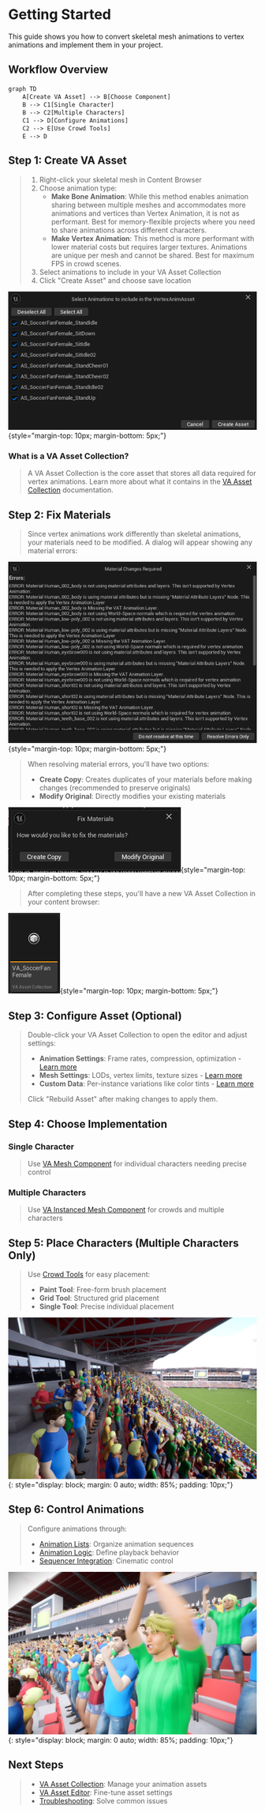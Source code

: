 # Getting Started

This guide shows you how to convert skeletal mesh animations to vertex animations and implement them in your project.

## Workflow Overview

```mermaid
graph TD
    A[Create VA Asset] --> B[Choose Component]
    B --> C1[Single Character]
    B --> C2[Multiple Characters]
    C1 --> D[Configure Animations]
    C2 --> E[Use Crowd Tools]
    E --> D
```

## Step 1: Create VA Asset

> 1. Right-click your skeletal mesh in Content Browser
> 2. Choose animation type:
>     - **Make Bone Animation**: While this method enables animation sharing between multiple meshes and accommodates more animations and vertices than Vertex Animation, it is not as performant. Best for memory-flexible projects where you need to share animations across different characters.
>     - **Make Vertex Animation**: This method is more performant with lower material costs but requires larger textures. Animations are unique per mesh and cannot be shared. Best for maximum FPS in crowd scenes.
> 3. Select animations to include in your VA Asset Collection
> 4. Click "Create Asset" and choose save location

![Animation Selection](assets/quick_1.png){style="margin-top: 10px; margin-bottom: 5px;"}

### What is a VA Asset Collection?

> A VA Asset Collection is the core asset that stores all data required for vertex animations. Learn more about what it contains in the [VA Asset Collection](va-asset-collection.md) documentation.

## Step 2: Fix Materials

> Since vertex animations work differently than skeletal animations, your materials need to be modified. A dialog will appear showing any material errors:

![Material Errors](assets/quick_2.png){style="margin-top: 10px; margin-bottom: 5px;"}

> When resolving material errors, you'll have two options:
> 
> - **Create Copy**: Creates duplicates of your materials before making changes (recommended to preserve originals)
> - **Modify Original**: Directly modifies your existing materials

![Material Resolution](assets/quick_3.png){style="margin-top: 10px; margin-bottom: 5px;"}

> After completing these steps, you'll have a new VA Asset Collection in your content browser:

![VA Asset Collection Result](assets/quick_4.png){style="margin-top: 10px; margin-bottom: 5px;"}

## Step 3: Configure Asset (Optional)

> Double-click your VA Asset Collection to open the editor and adjust settings:
> 
> - **Animation Settings**: Frame rates, compression, optimization - [Learn more](va-asset-editor-animation.md)
> - **Mesh Settings**: LODs, vertex limits, texture sizes - [Learn more](va-asset-editor-mesh.md)
> - **Custom Data**: Per-instance variations like color tints - [Learn more](va-asset-editor-custom-data.md)
> 
> Click "Rebuild Asset" after making changes to apply them.

## Step 4: Choose Implementation

### Single Character
> Use [VA Mesh Component](vertex-anim-mesh-component.md) for individual characters needing precise control

### Multiple Characters  
> Use [VA Instanced Mesh Component](vertex-anim-instanced-mesh-component.md) for crowds and multiple characters

## Step 5: Place Characters (Multiple Characters Only)

> Use [Crowd Tools](crowd-tools-editor-mode.md) for easy placement:
> 
> - **Paint Tool**: Free-form brush placement
> - **Grid Tool**: Structured grid placement  
> - **Single Tool**: Precise individual placement

![Crowd Example](assets/Crowd_01.jpg){: style="display: block; margin: 0 auto; width: 85%; padding: 10px;"}

## Step 6: Control Animations

> Configure animations through:
> 
> - [Animation Lists](vertex-anim-lists.md): Organize animation sequences
> - [Animation Logic](animation-logic.md): Define playback behavior
> - [Sequencer Integration](sequencer-integration.md): Cinematic control

![Crowd Cheering](assets/Crowd_06.jpg){: style="display: block; margin: 0 auto; width: 85%; padding: 10px;"}

## Next Steps

> - [VA Asset Collection](va-asset-collection.md): Manage your animation assets
> - [VA Asset Editor](va-asset-editor.md): Fine-tune asset settings
> - [Troubleshooting](troubleshooting.md): Solve common issues